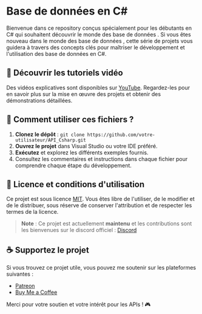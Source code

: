 # Base de données en C# 

Bienvenue dans ce repository conçus spécialement pour les débutants en C# qui souhaitent découvrir le monde des base de données . Si vous êtes nouveau dans le monde des base de données , cette série de projets vous guidera à travers des concepts clés pour maîtriser le développement et l'utilisation des base de données en C#.

## 🎥 Découvrir les tutoriels vidéo

Des vidéos explicatives sont disponibles sur [YouTube](https://www.youtube.com/watch?v=WXt7iKwoVsk&list=PLwxzgoKfBuLFa5AAhTupV_6BYhoA9xIaR&ab_channel=CodeRedempteur). Regardez-les pour en savoir plus sur la mise en œuvre des projets et obtenir des démonstrations détaillées.

## 🚀 Comment utiliser ces fichiers ?

1. **Clonez le dépôt** : `git clone https://github.com/votre-utilisateur/API_Csharp.git`
2. **Ouvrez le projet** dans Visual Studio ou votre IDE préféré.
3. **Exécutez** et explorez les différents exemples fournis.
4. Consultez les commentaires et instructions dans chaque fichier pour comprendre chaque étape du développement.

## 📜 Licence et conditions d'utilisation

Ce projet est sous licence [MIT](LICENSE). Vous êtes libre de l'utiliser, de le modifier et de le distribuer, sous réserve de conserver l'attribution et de respecter les termes de la licence.

> **Note** : Ce projet est actuellement **maintenu** et les contributions sont les bienvenues sur le discord officiel : [Discord](https://discord.gg/JR3ENr5Db5)

## ☕️ Supportez le projet

Si vous trouvez ce projet utile, vous pouvez me soutenir sur les plateformes suivantes :

- [Patreon](https://www.patreon.com/CodeRedempteur)
- [Buy Me a Coffee](https://buymeacoffee.com/coderredemy)

Merci pour votre soutien et votre intérêt pour les APIs ! 🎮
